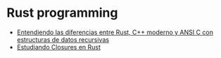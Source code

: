 # Rust programming

- [Entendiendo las diferencias entre Rust, C++ moderno y ANSI C con estructuras de datos recursivas](https://apuntes.grunt.ar/s/nNZczgJc2)
- [Estudiando Closures en Rust](./closures-rust.md)